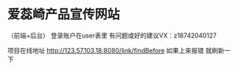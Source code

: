 # 爱蕊崎产品宣传网站
（前端+后台）
登录账户在user表里
有问题或好的建议VX：z18742040127

项目在线地址  http://123.57.103.18:8080/link/findBefore
如果上来报错 就刷新一下

 
